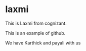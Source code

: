 # laxmi

This is Laxmi from cognizant.

This is an example of github.

We have Karthick and payali with us
